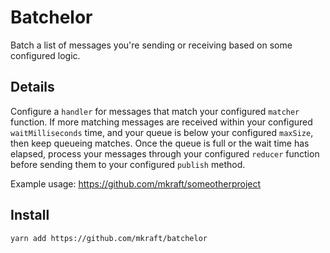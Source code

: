 # Batchelor

Batch a list of messages you're sending or receiving based on some configured logic.

## Details

Configure a `handler` for messages that match your configured `matcher` function. If more matching messages are received within your configured `waitMilliseconds` time, and your queue is below your configured `maxSize`, then keep queueing matches. Once the queue is full or the wait time has elapsed, process your messages through your configured `reducer` function before sending them to your configured `publish` method.

Example usage: https://github.com/mkraft/someotherproject

## Install

```shell
yarn add https://github.com/mkraft/batchelor
```